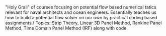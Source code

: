 "Holy Grail" of courses focusing on potential flow based numerical tatics relevant for naval architects and ocean engineers.
Essentially teaches us how to build a potential flow solver on our own by practical coding based assignments.\\
Topics: Strip Theory, Linear 3D Panel Method, Rankine Panel Method, Time Domain Panel Method (IRF) along with code.
